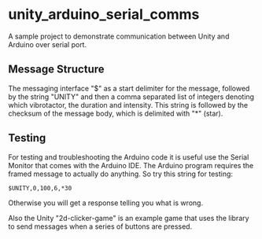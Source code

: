 # unity_arduino_serial_comms

A sample project to demonstrate communication between Unity and Arduino over serial port.

## Message Structure 
The messaging interface "$" as a start delimiter for the message, followed by the string "UNITY" and then a comma separated list of integers denoting which vibrotactor, the duration and intensity. This string is followed by the checksum of the message body, which is delimited with "\*" (star). 

## Testing

For testing and troubleshooting the Arduino code it is useful use the Serial Monitor that comes with the Arduino IDE. The Arduino program requires the framed message to actually do anything. So try this string for testing:

`$UNITY,0,100,6,*30`

Otherwise you will get a response telling you what is wrong. 

Also the Unity "2d-clicker-game" is an example game that uses the library to send messages when a series of buttons are pressed. 



